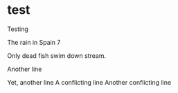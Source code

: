 # test
Testing

The rain in Spain 7
 
Only dead fish swim down stream.

Another line

Yet, another line
A conflicting line
Another conflicting line
